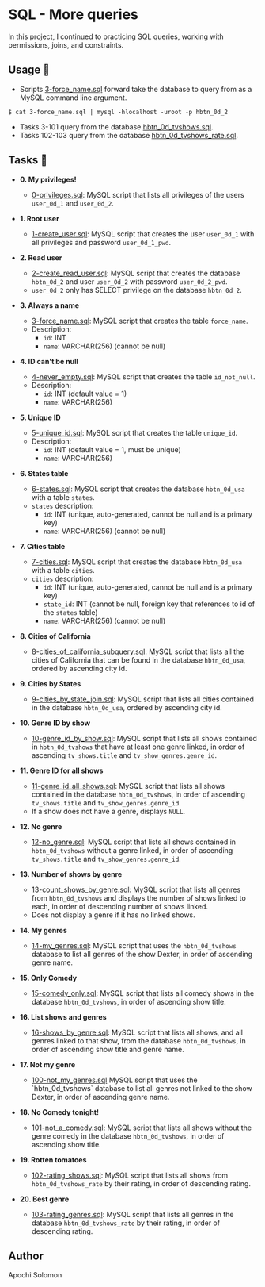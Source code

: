 # SQL - More queries

In this project, I continued to practicing SQL queries, working with
permissions, joins, and constraints.

## Usage :dolphin:

* Scripts [3-force_name.sql](./3-force_name.sql) forward take the database to query from
as a MySQL command line argument.

```
$ cat 3-force_name.sql | mysql -hlocalhost -uroot -p hbtn_0d_2
```

* Tasks 3-101 query from the database [hbtn_0d_tvshows.sql](./hbtn_0d_tvshows.sql`).
* Tasks 102-103 query from the database [hbtn_0d_tvshows_rate.sql](./hbtn_0d_tvshows_rate.sql).

## Tasks :page_with_curl:

* **0. My privileges!**
  * [0-privileges.sql](./0-privileges.sql): MySQL script that lists all privileges of the users
  `user_0d_1` and `user_0d_2`.

* **1. Root user**
  * [1-create_user.sql](./1-create_user.sql): MySQL script that creates the user `user_0d_1` with
  all privileges and password `user_0d_1_pwd`.

* **2. Read user**
  * [2-create_read_user.sql](./2-create_read_user.sql): MySQL script that creates the database
  `hbtn_0d_2` and user `user_0d_2` with password `user_0d_2_pwd`.
  * `user_0d_2` only has SELECT privilege on the database `hbtn_0d_2`.

* **3. Always a name**
  * [3-force_name.sql](./3-force_name.sql): MySQL script that creates the table `force_name`.
  * Description:
    * `id`: INT
    * `name`: VARCHAR(256) (cannot be null)

* **4. ID can't be null**
  * [4-never_empty.sql](./4-never_empty.sql): MySQL script that creates the table `id_not_null`.
  * Description:
    * `id`: INT (default value = 1)
    * `name`: VARCHAR(256)

* **5. Unique ID**
  * [5-unique_id.sql](./5-unique_id.sql): MySQL script that creates the table `unique_id`.
  * Description:
    * `id`: INT (default value = 1, must be unique)
    * `name`: VARCHAR(256)

* **6. States table**
  * [6-states.sql](./6-states.sql): MySQL script that creates the database `hbtn_0d_usa`
  with a table `states`.
  * `states` description:
    * `id`: INT (unique, auto-generated, cannot be null and is a primary key)
    * `name`: VARCHAR(256) (cannot be null)

* **7. Cities table**
  * [7-cities.sql](./7-cities.sql): MySQL script that creates the database `hbtn_0d_usa`
  with a table `cities`.
  * `cities` description:
    * `id`: INT (unique, auto-generated, cannot be null and is a primary key)
    * `state_id`: INT (cannot be null, foreign key that references to id of the
    `states` table)
    * `name`: VARCHAR(256) (cannot be null)

* **8. Cities of California**
  * [8-cities_of_california_subquery.sql](./8-cities_of_california_subquery.sql):
  MySQL script that lists all the cities of California that can be found in the
  database `hbtn_0d_usa`, ordered by ascending city id.

* **9. Cities by States**
  * [9-cities_by_state_join.sql](./9-cities_by_state_join.sql): MySQL script that lists
  all cities contained in the database `hbtn_0d_usa`, ordered by ascending city id.

* **10. Genre ID by show**
  * [10-genre_id_by_show.sql](./10-genre_id_by_show.sql): MySQL script that lists all
  shows contained in `hbtn_0d_tvshows` that have at least one genre linked, in order of ascending
`tv_shows.title` and `tv_show_genres.genre_id`.

* **11. Genre ID for all shows**
  * [11-genre_id_all_shows.sql](./11-genre_id_all_shows.sql): MySQL script that lists all shows contained
  in the database `hbtn_0d_tvshows`, in order of ascending `tv_shows.title` and `tv_show_genres.genre_id`.
  * If a show does not have a genre, displays `NULL`.

* **12. No genre**
  * [12-no_genre.sql](./12-no_genre.sql): MySQL script that lists all shows contained in
  `hbtn_0d_tvshows` without a genre linked, in order of ascending `tv_shows.title` and `tv_show_genres.genre_id`.

* **13. Number of shows by genre**
  * [13-count_shows_by_genre.sql](./13-count_shows_by_genre.sql): MySQL script that lists all genres from
  `hbtn_0d_tvshows` and displays the number of shows linked to each, in order of descending number of shows linked.
  * Does not display a genre if it has no linked shows.

* **14. My genres**
  * [14-my_genres.sql](./14-my_genres.sql): MySQL script that uses the `hbtn_0d_tvshows` database
  to list all genres of the show Dexter, in order of ascending genre name.

* **15. Only Comedy**
  * [15-comedy_only.sql](./15-comedy_only.sql): MySQL script that lists all comedy shows in the
  database `hbtn_0d_tvshows`, in order of ascending show title.

* **16. List shows and genres**
  * [16-shows_by_genre.sql](./16-shows_by_genre.sql): MySQL script that lists all shows, and all genres
  linked to that show, from the database `hbtn_0d_tvshows`, in order of ascending show title and genre name.

* **17. Not my genre**
  * [100-not_my_genres.sql](./100-not_my_genres.sql`) MySQL script that uses the `hbtn_0d_tvshows`
  database to list all genres not linked to the show Dexter, in order of ascending genre name.

* **18. No Comedy tonight!**
  * [101-not_a_comedy.sql](./101-not_a_comedy.sql): MySQL script that lists all shows without the
  genre comedy in the database `hbtn_0d_tvshows`, in order of ascending show title.

* **19. Rotten tomatoes**
  * [102-rating_shows.sql](./102-rating_shows.sql): MySQL script that lists all shows from
  `hbtn_0d_tvshows_rate` by their rating, in order of descending rating.

* **20. Best genre**
  * [103-rating_genres.sql](./103-rating_genres.sql): MySQL script that lists all genres in the
  database `hbtn_0d_tvshows_rate` by their rating, in order of descending rating.

## Author
Apochi Solomon

